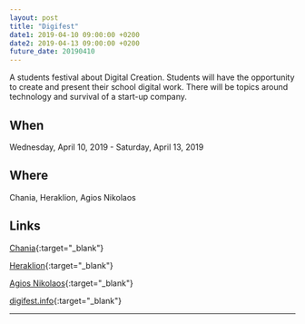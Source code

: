 ```yaml
---
layout: post
title: "Digifest"
date1: 2019-04-10 09:00:00 +0200
date2: 2019-04-13 09:00:00 +0200
future_date: 20190410
---
```


A students festival about Digital Creation. Students will have the opportunity to create and present their school digital work. 
There will be topics around technology and survival of a start-up company. 

## When

Wednesday, April 10, 2019 - Saturday, April 13, 2019

## Where

Chania, Heraklion, Agios Nikolaos

## Links

[Chania](http://ekthesi-mathitikis-dimiourgias.blogspot.com/){:target="_blank"}

[Heraklion](http://ira.digifest.info/){:target="_blank"}

[Agios Nikolaos](http://las.digifest.info/){:target="_blank"}

[digifest.info](http://digifest.info/index.php/en/){:target="_blank"}

---
